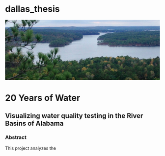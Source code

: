 # dallas_thesis

![Hompage](/preview.png)

# 20 Years of Water

## Visualizing water quality testing in the River Basins of Alabama

### Abstract

This project analyzes the
